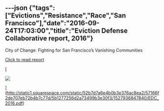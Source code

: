 ---json
{"tags":["Evictions","Resistance","Race","San Francisco"],"date":"2016-09-24T17:03:00","title":"Eviction Defense Collaborative report, 2016"}
---

City of Change: Fighting for San Francisco’s Vanishing Communities

[Click to read report](http://static1.squarespace.com/static/52b7d7a6e4b0b3e376ac8ea2/57166f2de707eb72b4b7c77d/5b1277256d2a73499b3e30f3/1527936847840/EDC_2016.pdf)

[

![](https://images.squarespace-cdn.com/content/v1/52b7d7a6e4b0b3e376ac8ea2/1514138586303-Z8QI2O9PJ1SN08QNJXVK/ke17ZwdGBToddI8pDm48kDmPLehaDNhVHzTOYUd6S71Zw-zPPgdn4jUwVcJE1ZvWQUxwkmyExglNqGp0IvTJZamWLI2zvYWH8K3-s_4yszcp2ryTI0HqTOaaUohrI8PIqNxhQBzE8UUG7xwh3GYXXOXy8OkLJATii85u1kBjr2k/image-asset.png)

](http://static1.squarespace.com/static/52b7d7a6e4b0b3e376ac8ea2/57166f2de707eb72b4b7c77d/5b1277256d2a73499b3e30f3/1527936847840/EDC_2016.pdf)